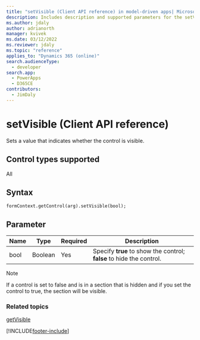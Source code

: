 ```yaml
---
title: "setVisible (Client API reference) in model-driven apps| MicrosoftDocs"
description: Includes description and supported parameters for the setVisible method.
ms.author: jdaly
author: adrianorth
manager: kvivek
ms.date: 03/12/2022
ms.reviewer: jdaly
ms.topic: "reference"
applies_to: "Dynamics 365 (online)"
search.audienceType: 
  - developer
search.app: 
  - PowerApps
  - D365CE
contributors:
  - JimDaly
---
```

# setVisible (Client API reference)

Sets a value that indicates whether the control is visible. 

## Control types supported

All

## Syntax

`formContext.getControl(arg).setVisible(bool);`

## Parameter

|Name|Type|Required|Description|
|--|--|--|--|
|bool|Boolean|Yes|Specify **true** to show the control; **false** to hide the control.|

>[!NOTE]
> If a control is set to false and is in a section that is hidden and if you set the control to true, the section will be visible.

### Related topics

[getVisible](getVisible.md)





[!INCLUDE[footer-include](../../../../../includes/footer-banner.md)]